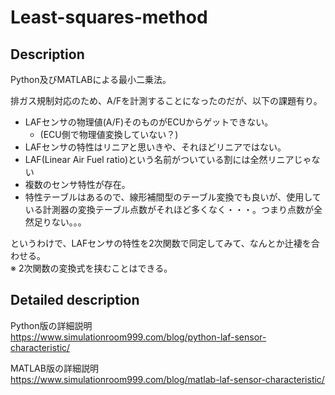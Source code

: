 # Least-squares-method

## Description

Python及びMATLABによる最小二乗法。  
  
排ガス規制対応のため、A/Fを計測することになったのだが、以下の課題有り。  

- LAFセンサの物理値(A/F)そのものがECUからゲットできない。
	- (ECU側で物理値変換していない？)
- LAFセンサの特性はリニアと思いきや、それほどリニアではない。
- LAF(Linear Air Fuel ratio)という名前がついている割には全然リニアじゃない
- 複数のセンサ特性が存在。
- 特性テーブルはあるので、線形補間型のテーブル変換でも良いが、使用している計測器の変換テーブル点数がそれほど多くなく・・・。つまり点数が全然足りない。。。

というわけで、LAFセンサの特性を2次関数で同定してみて、なんとか辻褄を合わせる。  
※ 2次関数の変換式を挟むことはできる。  

## Detailed description

Python版の詳細説明  
https://www.simulationroom999.com/blog/python-laf-sensor-characteristic/  

MATLAB版の詳細説明  
https://www.simulationroom999.com/blog/matlab-laf-sensor-characteristic/  
  
